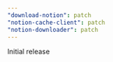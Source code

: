 ```yaml
---
"download-notion": patch
"notion-cache-client": patch
"notion-downloader": patch
---
```


Initial release
